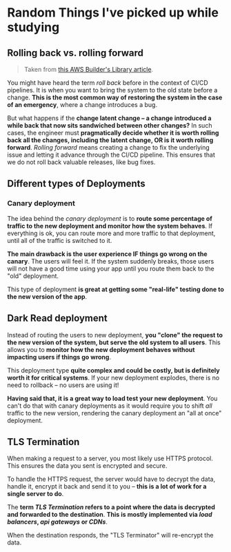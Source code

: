 # Random Things I've picked up while studying

## Rolling back vs. rolling forward

> Taken from [this AWS Builder's Library article](https://aws.amazon.com/builders-library/cicd-pipeline/).

You might have heard the term _roll back_ before in the context of CI/CD pipelines. It is when you want to bring the system to the old state before a change. **This is the most common way of restoring the system in the case of an emergency**, where a change introduces a bug.

But what happens if the **change latent change – a change introduced a while back that now sits sandwiched between other changes?**
In such cases, the engineer must **pragmatically decide whether it is worth rolling back all the changes, including the latent change, OR is it worth rolling forward**. _Rolling forward_ means creating a change to fix the underlying issue and letting it advance through the CI/CD pipeline. This ensures that we do not roll back valuable releases, like bug fixes.

## Different types of Deployments

### Canary deployment

The idea behind the _canary deployment_ is to **route some percentage of traffic to the new deployment and monitor how the system behaves**.
If everything is ok, you can route more and more traffic to that deployment, until all of the traffic is switched to it.

**The main drawback is the user experience IF things go wrong on the canary**. The users will feel it. If the system suddenly breaks, those users will not have a good time using your app until you route them back to the "old" deployment.

This type of deployment **is great at getting some "real-life" testing done to the new version of the app**.

## Dark Read deployment

Instead of routing the users to new deployment, **you "clone" the request to the new version of the system, but serve the old system to all users**.
This allows you to **monitor how the new deployment behaves without impacting users if things go wrong**.

This deployment type **quite complex and could be costly, but is definitely worth it for critical systems**. If your new deployment explodes, there is no need to rollback – no users are using it!

**Having said that, it is a great way to load test your new deployment**. You can't do that with canary deployments as it would require you to shift _all_ traffic to the new version, rendering the canary deployment an "all at once" deployment.

## TLS Termination

When making a request to a server, you most likely use HTTPS protocol. This ensures the data you sent is encrypted and secure.

To handle the HTTPS request, the server would have to decrypt the data, handle it, encrypt it back and send it to you – **this is a lot of work for a single server to do**.

The **term _TLS Termination_ refers to a point where the data is decrypted and forwarded to the destination**. **This is mostly implemented via _load balancers_, _api gateways_ or _CDNs_**.

When the destination responds, the "TLS Terminator" will re-encrypt the data.
